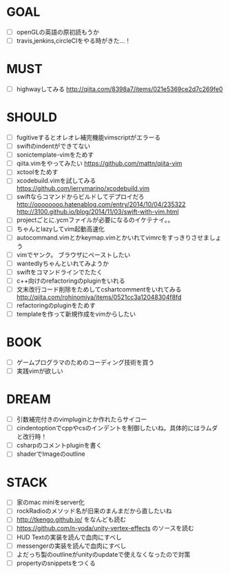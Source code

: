 # GOAL

* [ ] openGLの英語の原初読もうか
* [ ] travis,jenkins,circleCIをやる時がきた…！

# MUST

* [ ] highwayしてみる
http://qiita.com/8398a7/items/021e5369ce2d7c269fe0

# SHOULD

* [ ] fugitiveするとオレオレ補完機能vimscriptがエラーる
* [ ] swiftのindentができてない
* [ ] sonictemplate-vimをためす
* [ ] qiita.vimをやってみたい https://github.com/mattn/qiita-vim
* [ ] xctoolをためす
* [ ] xcodebuild.vimを試してみる
https://github.com/jerrymarino/xcodebuild.vim
* [ ] swiftならコマンドからビルドしてデプロイだろ
http://oooooooo.hatenablog.com/entry/2014/10/04/235322
http://3100.github.io/blog/2014/11/03/swift-with-vim.html
* [ ] projectごとに.ycmファイルが必要になるのイケテナイ。。
* [ ] ちゃんとlazyしてvim起動高速化
* [ ] autocommand.vimとかkeymap.vimとかいれてvimrcをすっきりさせましょう
* [ ] vimでヤンク。 ブラウザにペーストしたい
* [ ] wantedlyちゃんといれてみようか
* [ ] swiftをコマンドラインでたたく
* [ ] c++向けのrefactoringのpluginをいれる
* [ ] 文末改行コード削除をためしてcshartcommentをいれてみる
http://qiita.com/rohinomiya/items/0521cc3a12048304f8fd
* [ ] refactoringのpluginをためす
* [ ] templateを作って新規作成をvimからしたい

# BOOK

* [ ] ゲームプログラマのためのコーディング技術を買う
* [ ] 実践vimが欲しい

# DREAM

* [ ] 引数補完付きのvimpluginとか作れたらサイコー
* [ ] cindentoptionでcppやcsのインデントを制御したいね。具体的にはラムダと改行時！
* [ ] csharpのコメントpluginを書く
* [ ] shaderでImageのoutline

# STACK 

* [ ] 家のmac miniをserver化
* [ ] rockRadioのメソッド名が旧来のまんまだから直したいね
* [ ] http://tkengo.github.io/ をなんども読む
* [ ] https://github.com/n-yoda/unity-vertex-effects のソースを読む
* [ ] HUD Textの実装を読んで血肉にすべし
* [ ] messengerの実装を読んで血肉にすべし
* [ ] よだっち製のoutlineがunityのupdateで使えなくなったので対策
* [ ] propertyのsnippetsをつくる

